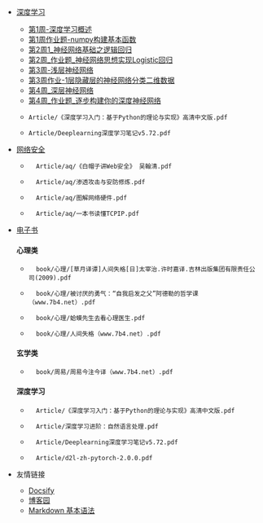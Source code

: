 * [深度学习](./Article/dl/README.md)
  - [第1周-深度学习概述](Article/dl/第1周-深度学习概述.md)
  - [第1周作业题-numpy构建基本函数](Article/dl/第1周作业题-numpy构建基本函数.md)
  - [第2周1_神经网络基础之逻辑回归](Article/dl/第2周1_神经网络基础之逻辑回归.md)
  - [第2周_作业题_神经网络思想实现Logistic回归](Article/dl/第2周_作业题_神经网络思想实现Logistic回归.md)
  - [第3周-浅层神经网络](Article/dl/第3周-浅层神经网络.md)
  - [第3周作业-1层隐藏层的神经网络分类二维数据](Article/dl/第3周作业-1层隐藏层的神经网络分类二维数据.md)
  - [第4周_深层神经网络](Article/dl/第4周_深层神经网络.md)
  - [第4周_作业题_逐步构建你的深度神经网络](Article/dl/第4周_作业题_逐步构建你的深度神经网络.md)
  - ```pdf
    Article/《深度学习入门：基于Python的理论与实现》高清中文版.pdf
    ```
  - ```pdf
    Article/Deeplearning深度学习笔记v5.72.pdf
    ```

* [网络安全](Article\aq\readme.md)
  - ```pdf
      Article/aq/《白帽子讲Web安全》 吴翰清.pdf
      ```
  - ```pdf
      Article/aq/渗透攻击与安防修炼.pdf
      ```
  - ```pdf
      Article/aq/图解网络硬件.pdf
      ```
  - ```pdf
      Article/aq/一本书读懂TCPIP.pdf
      ```
* [电子书](./book/README.md)
  #### 心理类
  - ```pdf
      book/心理/[草月译谭]人间失格[日]太宰治.许时嘉译.吉林出版集团有限责任公司(2009).pdf
      ```
  - ```pdf
      book/心理/被讨厌的勇气：“自我启发之父”阿德勒的哲学课（www.7b4.net）.pdf
      ```  
  - ```pdf
      book/心理/蛤蟆先生去看心理医生.pdf
      ```
  - ```pdf
      book/心理/人间失格（www.7b4.net）.pdf
      ```
  #### 玄学类
  - ```pdf
      book/周易/周易今注今译（www.7b4.net）.pdf
      ```
  #### 深度学习

  - ```pdf
      Article/《深度学习入门：基于Python的理论与实现》高清中文版.pdf
      ```
  - ```pdf
      Article/深度学习进阶：自然语言处理.pdf
      ```
  - ```pdf
      Article/Deeplearning深度学习笔记v5.72.pdf
      ```
  - ```pdf
      Article/d2l-zh-pytorch-2.0.0.pdf
      ```

* 友情链接
  * [Docsify](https://docsify.js.org/#/)
  * [博客园](https://www.cnblogs.com/)
  * [Markdown 基本语法](https://markdown.com.cn/basic-syntax/)
